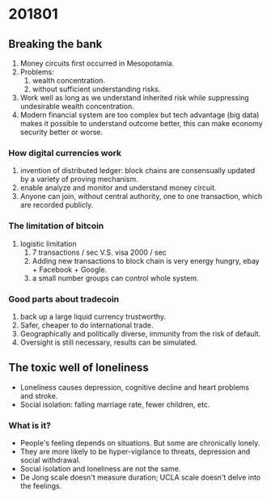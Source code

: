 
# 201801

## Breaking the bank

1. Money circuits first occurred in Mesopotamia.
2. Problems:
    1. wealth concentration.
    2. without sufficient understanding risks.
3. Work well as long as we understand inherited risk while suppressing undesirable
  wealth concentration.
4. Modern financial system are too complex but tech advantage (big data)
  makes it possible to understand outcome better, this can make economy security
  better or worse.

### How digital currencies work

1. invention of distributed ledger: block chains are consensually updated by
  a variety of proving mechanism.
2. enable analyze and monitor and understand money circuit.
3. Anyone can join, without central authority, one to one transaction, which are
  recorded publicly.

### The limitation of bitcoin

1. logistic limitation
    1. 7 transactions / sec V.S. visa 2000 / sec
    2. Adding new transactions to block chain is very energy hungry,
      ebay + Facebook + Google.
    3. a small number groups can control whole system.

### Good parts about tradecoin

1. back up a large liquid currency trustworthy.
2. Safer, cheaper to do international trade.
3. Geographically and politically diverse, immunity from the risk of default.
4. Oversight is still necessary, results can be simulated.

## The toxic well of loneliness

* Loneliness causes depression, cognitive decline and heart problems and stroke.
* Social isolation: falling marriage rate, fewer children, etc.

### What is it?

* People's feeling depends on situations. But some are chronically lonely.
* They are more likely to be hyper-vigilance to threats, depression and social
  withdrawal.
* Social isolation and loneliness are not the same.
* De Jong scale doesn't measure duration; UCLA scale doesn't delve into
  the feelings.

### 
